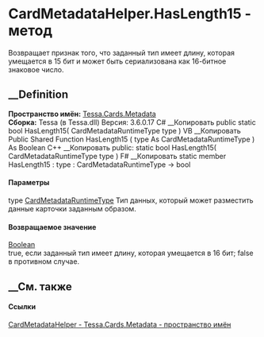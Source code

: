 # CardMetadataHelper.HasLength15 - метод
Возвращает признак того, что заданный тип имеет длину, которая умещается в 15
бит и может быть сериализована как 16-битное знаковое число.
## __Definition
 **Пространство имён:** [Tessa.Cards.Metadata](N_Tessa_Cards_Metadata.htm)  
 **Сборка:** Tessa (в Tessa.dll) Версия: 3.6.0.17
C# __Копировать
     public static bool HasLength15(
    	CardMetadataRuntimeType type
    )
VB __Копировать
     Public Shared Function HasLength15 ( 
    	type As CardMetadataRuntimeType
    ) As Boolean
C++ __Копировать
     public:
    static bool HasLength15(
    	CardMetadataRuntimeType type
    )
F# __Копировать
     static member HasLength15 : 
            type : CardMetadataRuntimeType -> bool 
#### Параметры
type
[CardMetadataRuntimeType](T_Tessa_Cards_Metadata_CardMetadataRuntimeType.htm)
    Тип данных, который может разместить данные карточки заданным образом.
#### Возвращаемое значение
[Boolean](https://learn.microsoft.com/dotnet/api/system.boolean)  
true, если заданный тип имеет длину, которая умещается в 16 бит; false в
противном случае.
## __См. также
#### Ссылки
[CardMetadataHelper - ](T_Tessa_Cards_Metadata_CardMetadataHelper.htm)
[Tessa.Cards.Metadata - пространство имён](N_Tessa_Cards_Metadata.htm)
